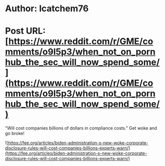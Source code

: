 # Author: Icatchem76
# Post URL: [https://www.reddit.com/r/GME/comments/o9l5p3/when_not_on_pornhub_the_sec_will_now_spend_some/](https://www.reddit.com/r/GME/comments/o9l5p3/when_not_on_pornhub_the_sec_will_now_spend_some/)


"Will cost companies billions of dollars in compliance costs." Get woke and go broke!

![https://fee.org/articles/biden-administration-s-new-woke-corporate-disclosure-rules-will-cost-companies-billions-experts-warn/](https://fee.org/articles/biden-administration-s-new-woke-corporate-disclosure-rules-will-cost-companies-billions-experts-warn/)